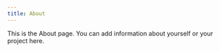 ```yaml
---
title: About
---
```


This is the About page. You can add information about yourself or your project here.
